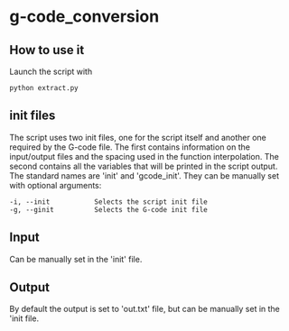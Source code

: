 # g-code_conversion

## How to use it

Launch the script with 

```
python extract.py
```

## init files

The script uses two init files, one for the script itself and another one required by the G-code file. The first contains information on the input/output files and the spacing used in the function interpolation. The second contains all the variables that will be printed in the script output. The standard names are 'init' and 'gcode_init'. They can be manually set with optional arguments:

```
-i, --init           Selects the script init file
-g, --ginit          Selects the G-code init file
```

## Input
Can be manually set in the 'init' file.

## Output
By default the output is set to 'out.txt' file, but can be manually set in the 'init file.
